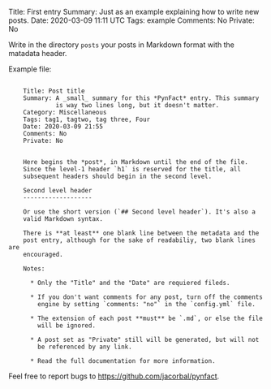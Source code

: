 Title: First entry
Summary: Just as an example explaining how to write new posts.
Date: 2020-03-09 11:11 UTC
Tags: example
Comments: No
Private: No


Write in the directory `posts`  your posts in Markdown format with the
matadata header.

Example file:

```

    Title: Post title
    Summary: A _small_ summary for this *PynFact* entry. This summary
             is way two lines long, but it doesn't matter.
    Category: Miscellaneous
    Tags: tag1, tagtwo, tag three, Four
    Date: 2020-03-09 21:55
    Comments: No
    Private: No


    Here begins the *post*, in Markdown until the end of the file.
    Since the level-1 header `h1` is reserved for the title, all
    subsequent headers should begin in the second level.

    Second level header
    -------------------

    Or use the short version (`## Second level header`). It's also a
    valid Markdown syntax.

    There is **at least** one blank line between the metadata and the
    post entry, although for the sake of readabiliy, two blank lines are
    encouraged.

    Notes:

      * Only the "Title" and the "Date" are requiered fileds.

      * If you don't want comments for any post, turn off the comments
        engine by setting `comments: "no"` in the `config.yml` file.

      * The extension of each post **must** be `.md`, or else the file
        will be ignored.

      * A post set as "Private" still will be generated, but will not
        be referenced by any link.

      * Read the full documentation for more information.
```

Feel free to report bugs to <https://github.com/jacorbal/pynfact>.
